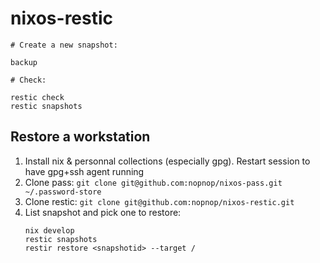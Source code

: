 # nixos-restic


```
# Create a new snapshot:

backup

# Check:

restic check
restic snapshots

```


## Restore a workstation

1. Install nix & personnal collections (especially gpg). Restart session to have gpg+ssh agent running
1. Clone pass: `git clone git@github.com:nopnop/nixos-pass.git ~/.password-store`
2. Clone restic: `git clone git@github.com:nopnop/nixos-restic.git`
3. List snapshot and pick one to restore:
   ```
   nix develop
   restic snapshots
   restir restore <snapshotid> --target /
   ```

